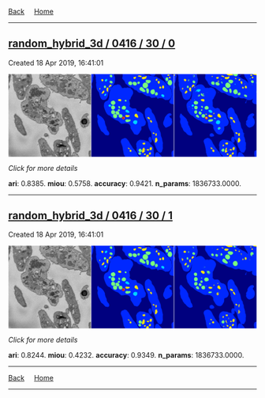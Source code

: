 
[Back](..)&nbsp;&nbsp;&nbsp;&nbsp;&nbsp;[Home](https://leapmanlab.github.io/snapshots)

---

<div class="summary"><a href="0"><h2>random_hybrid_3d / 0416 / 30 / 0</h2></a><p>Created 18 Apr 2019, 16:41:01
</p><a href="0"><img src="0/media/summary.png" align="center"></a><p>
<i>Click for more details</i>
</p></div>

**ari**: 0.8385. **miou**: 0.5758. **accuracy**: 0.9421. **n_params**: 1836733.0000. 

---

<div class="summary"><a href="1"><h2>random_hybrid_3d / 0416 / 30 / 1</h2></a><p>Created 18 Apr 2019, 16:41:01
</p><a href="1"><img src="1/media/summary.png" align="center"></a><p>
<i>Click for more details</i>
</p></div>

**ari**: 0.8244. **miou**: 0.4232. **accuracy**: 0.9349. **n_params**: 1836733.0000. 

---

[Back](..)&nbsp;&nbsp;&nbsp;&nbsp;&nbsp;[Home](https://leapmanlab.github.io/snapshots)

---